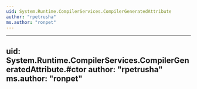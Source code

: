```yaml
---
uid: System.Runtime.CompilerServices.CompilerGeneratedAttribute
author: "rpetrusha"
ms.author: "ronpet"
---
```


---
uid: System.Runtime.CompilerServices.CompilerGeneratedAttribute.#ctor
author: "rpetrusha"
ms.author: "ronpet"
---
